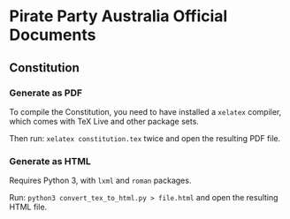 # Pirate Party Australia Official Documents

## Constitution

### Generate as PDF

To compile the Constitution, you need to have installed a `xelatex` compiler, which comes with TeX Live and other package sets.

Then run: `xelatex constitution.tex` twice and open the resulting PDF file.

### Generate as HTML

Requires Python 3, with `lxml` and `roman` packages.

Run: `python3 convert_tex_to_html.py > file.html` and open the resulting HTML file.
